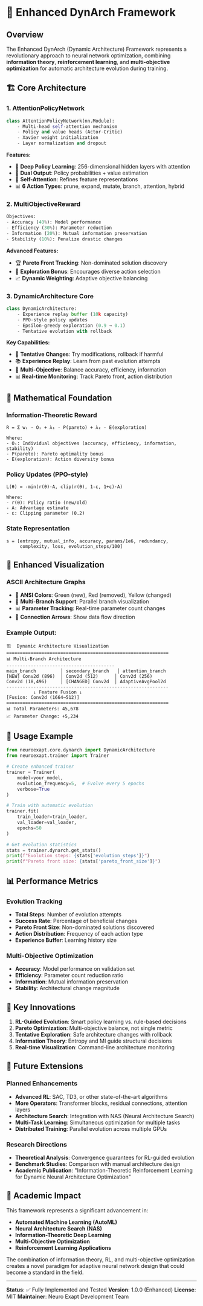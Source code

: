 # 🚀 Enhanced DynArch Framework

## Overview

The Enhanced DynArch (Dynamic Architecture) Framework represents a revolutionary approach to neural network optimization, combining **information theory**, **reinforcement learning**, and **multi-objective optimization** for automatic architecture evolution during training.

## 🏗️ Core Architecture

### 1. **AttentionPolicyNetwork**
```python
class AttentionPolicyNetwork(nn.Module):
    - Multi-head self-attention mechanism
    - Policy and value heads (Actor-Critic)
    - Xavier weight initialization
    - Layer normalization and dropout
```

**Features:**
- 🧠 **Deep Policy Learning**: 256-dimensional hidden layers with attention
- 🎯 **Dual Output**: Policy probabilities + value estimation
- 🔄 **Self-Attention**: Refines feature representations
- 📊 **6 Action Types**: prune, expand, mutate, branch, attention, hybrid

### 2. **MultiObjectiveReward**
```python
Objectives:
- Accuracy (40%): Model performance
- Efficiency (30%): Parameter reduction
- Information (20%): Mutual information preservation  
- Stability (10%): Penalize drastic changes
```

**Advanced Features:**
- 🏆 **Pareto Front Tracking**: Non-dominated solution discovery
- 🎲 **Exploration Bonus**: Encourages diverse action selection
- 📈 **Dynamic Weighting**: Adaptive objective balancing

### 3. **DynamicArchitecture Core**
```python
class DynamicArchitecture:
    - Experience replay buffer (10k capacity)
    - PPO-style policy updates
    - Epsilon-greedy exploration (0.9 → 0.1)
    - Tentative evolution with rollback
```

**Key Capabilities:**
- 🔄 **Tentative Changes**: Try modifications, rollback if harmful
- 📚 **Experience Replay**: Learn from past evolution attempts
- 🎯 **Multi-Objective**: Balance accuracy, efficiency, information
- 📊 **Real-time Monitoring**: Track Pareto front, action distribution

## 🧮 Mathematical Foundation

### Information-Theoretic Reward
```
R = Σ wᵢ · Oᵢ + λ₁ · P(pareto) + λ₂ · E(exploration)

Where:
- Oᵢ: Individual objectives (accuracy, efficiency, information, stability)
- P(pareto): Pareto optimality bonus
- E(exploration): Action diversity bonus
```

### Policy Updates (PPO-style)
```
L(θ) = -min(r(θ)·A, clip(r(θ), 1-ε, 1+ε)·A)

Where:
- r(θ): Policy ratio (new/old)
- A: Advantage estimate
- ε: Clipping parameter (0.2)
```

### State Representation
```
s = [entropy, mutual_info, accuracy, params/1e6, redundancy, 
     complexity, loss, evolution_steps/100]
```

## 🎨 Enhanced Visualization

### ASCII Architecture Graphs
- 🌈 **ANSI Colors**: Green (new), Red (removed), Yellow (changed)
- 🔀 **Multi-Branch Support**: Parallel branch visualization
- 📊 **Parameter Tracking**: Real-time parameter count changes
- 🔗 **Connection Arrows**: Show data flow direction

### Example Output:
```
🏗️  Dynamic Architecture Visualization
============================================================
📊 Multi-Branch Architecture
----------------------------------------
main_branch         │ secondary_branch   │ attention_branch
[NEW] Conv2d (896)  │ Conv2d (512)      │ Conv2d (256)
Conv2d (18,496)     │ [CHANGED] Conv2d  │ AdaptiveAvgPool2d
------------------------------------------------------------
          ↓ Feature Fusion ↓
[Fusion: Conv2d (1664→512)]
============================================================
📊 Total Parameters: 45,678
📈 Parameter Change: +5,234
```

## 🔧 Usage Example

```python
from neuroexapt.core.dynarch import DynamicArchitecture
from neuroexapt.trainer import Trainer

# Create enhanced trainer
trainer = Trainer(
    model=your_model,
    evolution_frequency=5,  # Evolve every 5 epochs
    verbose=True
)

# Train with automatic evolution
trainer.fit(
    train_loader=train_loader,
    val_loader=val_loader,
    epochs=50
)

# Get evolution statistics
stats = trainer.dynarch.get_stats()
print(f"Evolution steps: {stats['evolution_steps']}")
print(f"Pareto front size: {stats['pareto_front_size']}")
```

## 📊 Performance Metrics

### Evolution Tracking
- **Total Steps**: Number of evolution attempts
- **Success Rate**: Percentage of beneficial changes
- **Pareto Front Size**: Non-dominated solutions discovered
- **Action Distribution**: Frequency of each action type
- **Experience Buffer**: Learning history size

### Multi-Objective Optimization
- **Accuracy**: Model performance on validation set
- **Efficiency**: Parameter count reduction ratio
- **Information**: Mutual information preservation
- **Stability**: Architectural change magnitude

## 🚀 Key Innovations

1. **RL-Guided Evolution**: Smart policy learning vs. rule-based decisions
2. **Pareto Optimization**: Multi-objective balance, not single metric
3. **Tentative Exploration**: Safe architecture changes with rollback
4. **Information Theory**: Entropy and MI guide structural decisions
5. **Real-time Visualization**: Command-line architecture monitoring

## 🔮 Future Extensions

### Planned Enhancements
- **Advanced RL**: SAC, TD3, or other state-of-the-art algorithms
- **More Operators**: Transformer blocks, residual connections, attention layers
- **Architecture Search**: Integration with NAS (Neural Architecture Search)
- **Multi-Task Learning**: Simultaneous optimization for multiple tasks
- **Distributed Training**: Parallel evolution across multiple GPUs

### Research Directions
- **Theoretical Analysis**: Convergence guarantees for RL-guided evolution
- **Benchmark Studies**: Comparison with manual architecture design
- **Academic Publication**: "Information-Theoretic Reinforcement Learning for Dynamic Neural Architecture Optimization"

## 🎯 Academic Impact

This framework represents a significant advancement in:
- **Automated Machine Learning (AutoML)**
- **Neural Architecture Search (NAS)**
- **Information-Theoretic Deep Learning**
- **Multi-Objective Optimization**
- **Reinforcement Learning Applications**

The combination of information theory, RL, and multi-objective optimization creates a novel paradigm for adaptive neural network design that could become a standard in the field.

---

**Status**: ✅ Fully Implemented and Tested
**Version**: 1.0.0 (Enhanced)
**License**: MIT
**Maintainer**: Neuro Exapt Development Team 